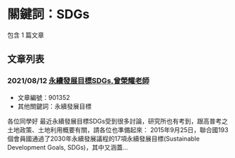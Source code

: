 # 關鍵詞：SDGs

包含 1 篇文章

## 文章列表

### 2021/08/12 [永續發展目標SDGs,曾榮耀老師](../../articles/901352_%E6%B0%B8%E7%BA%8C%E7%99%BC%E5%B1%95%E7%9B%AE%E6%A8%99SDGs%2C%E6%9B%BE%E6%A6%AE%E8%80%80%E8%80%81%E5%B8%AB.md)
- 文章編號：901352
- 其他關鍵詞：永續發展目標

各位同學好 最近永續發展目標SDGs受到很多討論，研究所也有考到，跟高普考之土地政策、土地利用概要有關，請各位也準備起來： 2015年9月25日，聯合國193個會員國通過了2030年永續發展議程的17項永續發展目標(Sustainable Development Goals, SDGs)，其中又涵蓋...
